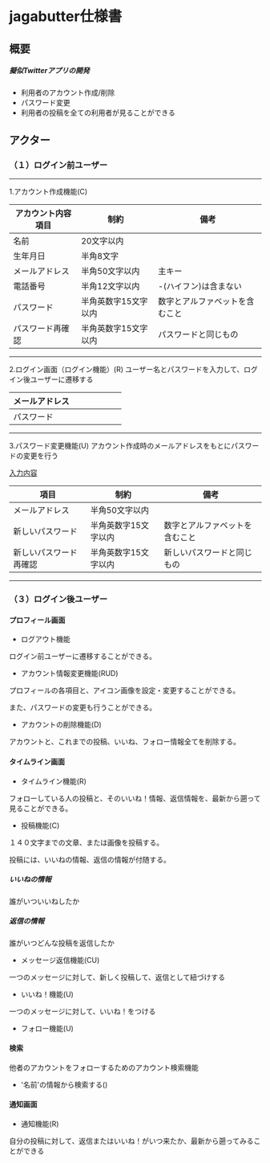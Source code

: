 # jagabutter仕様書

## 概要
##### 擬似Twitterアプリの開発
- 利用者のアカウント作成/削除
- パスワード変更
- 利用者の投稿を全ての利用者が見ることができる


## アクター
### （１）ログイン前ユーザー
---
1.アカウント作成機能(C)

|アカウント内容項目|制約|備考|
|---|---|---|
|名前|20文字以内||
|生年月日|半角8文字||
|メールアドレス|半角50文字以内|主キー|
|電話番号|半角12文字以内|-(ハイフン)は含まない|
|パスワード|半角英数字15文字以内|数字とアルファベットを含むこと|
|パスワード再確認|半角英数字15文字以内|パスワードと同じもの|

---
2.ログイン画面（ログイン機能）(R)
ユーザー名とパスワードを入力して、ログイン後ユーザーに遷移する

|メールアドレス|　　　　　|
|---|---|
|パスワード|　　　　　|

---
 3.パスワード変更機能(U)
 アカウント作成時のメールアドレスをもとにパスワードの変更を行う
 
 <u>入力内容</u>
 
 |項目|制約|備考|
 |---|---|---|
 |メールアドレス|半角50文字以内||
 |新しいパスワード|半角英数字15文字以内|数字とアルファベットを含むこと|
 |新しいパスワード再確認|半角英数字15文字以内|新しいパスワードと同じもの|
 
 ---
 
 

### （３）ログイン後ユーザー

#### プロフィール画面

- ログアウト機能

ログイン前ユーザーに遷移することができる。

- アカウント情報変更機能(RUD)

プロフィールの各項目と、アイコン画像を設定・変更することができる。

また、パスワードの変更も行うことができる。

- アカウントの削除機能(D)

アカウントと、これまでの投稿、いいね、フォロー情報全てを削除する。

#### タイムライン画面

- タイムライン機能(R)

フォローしている人の投稿と、そのいいね！情報、返信情報を、最新から遡って見ることができる。

- 投稿機能(C)

１４０文字までの文章、または画像を投稿する。

投稿には、いいねの情報、返信の情報が付随する。

##### いいねの情報

誰がいついいねしたか

##### 返信の情報

誰がいつどんな投稿を返信したか

- メッセージ返信機能(CU)

一つのメッセージに対して、新しく投稿して、返信として紐づけする

- いいね！機能(U)

一つのメッセージに対して、いいね！をつける

- フォロー機能(U)

#### 検索

他者のアカウントをフォローするためのアカウント検索機能

- '名前'の情報から検索する()

#### 通知画面

- 通知機能(R)

自分の投稿に対して、返信またはいいね！がいつ来たか、最新から遡ってみることができる





## 
